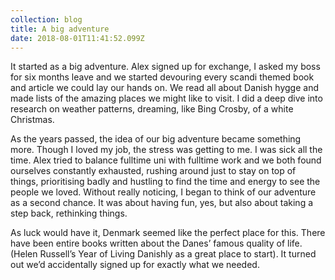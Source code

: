 ```yaml
---
collection: blog
title: A big adventure
date: 2018-08-01T11:41:52.099Z
---
```

It started as a big adventure. Alex signed up for exchange, I asked my boss for six months leave and we started devouring every scandi themed book and article we could lay our hands on. We read all about Danish hygge and made lists of the amazing places we might like to visit. I did a deep dive into research on weather patterns, dreaming, like Bing Crosby, of a white Christmas. 

As the years passed, the idea of our big adventure became something more. Though I loved my job, the stress was getting to me. I was sick all the time. Alex tried to balance fulltime uni with fulltime work and we both found ourselves constantly exhausted, rushing around just to stay on top of things, prioritising badly and hustling to find the time and energy to see the people we loved. Without really noticing, I began to think of our adventure as a second chance. It was about having fun, yes, but also about taking a step back, rethinking things. 

As luck would have it, Denmark seemed like the perfect place for this. There have been entire books written about the Danes’ famous quality of life. (Helen Russell’s Year of Living Danishly as a great place to start). It turned out we’d accidentally signed up for exactly what we needed.
